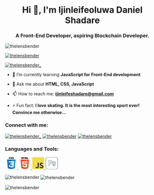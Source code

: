 <h1 align="center">Hi 👋, I'm Ijinleifeoluwa Daniel Shadare</h1>
<h3 align="center">A Front-End Developer, aspiring Blockchain Developer.</h3>

<p align="left"> <img src="https://komarev.com/ghpvc/?username=thelensbender&label=Profile%20views&color=0e75b6&style=flat" alt="thelensbender" /> </p>

<p align="left"> <a href="https://github.com/ryo-ma/github-profile-trophy"><img src="https://github-profile-trophy.vercel.app/?username=thelensbender" alt="thelensbender" /></a> </p>

<p align="left"> <a href="https://twitter.com/thelensbender_" target="blank"><img src="https://img.shields.io/twitter/follow/thelensbender_?logo=twitter&style=for-the-badge" alt="thelensbender_" /></a> </p>

- 🌱 I’m currently learning **JavaScript for Front-End development**

- 💬 Ask me about **HTML, CSS, JavaScript**

- 📫 How to reach me: **ijinleifeshadare@gmail.com**

- ⚡ Fun fact: **I love skating. It is the most interesting sport ever! Convince me otherwise...**

<h3 align="left">Connect with me:</h3>
<p align="left">
<a href="https://twitter.com/thelensbender_" target="blank"><img align="center" src="https://raw.githubusercontent.com/rahuldkjain/github-profile-readme-generator/master/src/images/icons/Social/twitter.svg" alt="thelensbender_" height="30" width="40" /></a>
<a href="www.linkedin.com/in/ijinleifeoluwa-shadare-17a704269" target="blank"><img align="center" src="https://raw.githubusercontent.com/rahuldkjain/github-profile-readme-generator/master/src/images/icons/Social/linked-in-alt.svg" alt="thelensbender" height="30" width="40" /></a>
<a href="https://instagram.com/thelensbender" target="blank"><img align="center" src="https://raw.githubusercontent.com/rahuldkjain/github-profile-readme-generator/master/src/images/icons/Social/instagram.svg" alt="thelensbender" height="30" width="40" /></a>
</p>

<h3 align="left">Languages and Tools:</h3>
<p align="left"> <a href="https://www.w3schools.com/css/" target="_blank" rel="noreferrer"> <img src="https://raw.githubusercontent.com/devicons/devicon/master/icons/css3/css3-original-wordmark.svg" alt="css3" width="40" height="40"/> </a> <a href="https://www.w3.org/html/" target="_blank" rel="noreferrer"> <img src="https://raw.githubusercontent.com/devicons/devicon/master/icons/html5/html5-original-wordmark.svg" alt="html5" width="40" height="40"/> </a> <a href="https://developer.mozilla.org/en-US/docs/Web/JavaScript" target="_blank" rel="noreferrer"> <img src="https://raw.githubusercontent.com/devicons/devicon/master/icons/javascript/javascript-original.svg" alt="javascript" width="40" height="40"/> </a> <a href="https://www.photoshop.com/en" target="_blank" rel="noreferrer"> <img src="https://raw.githubusercontent.com/devicons/devicon/master/icons/photoshop/photoshop-line.svg" alt="photoshop" width="40" height="40"/> </a> </p>

<p><img align="left" src="https://github-readme-stats.vercel.app/api/top-langs?username=thelensbender&show_icons=true&locale=en&layout=compact" alt="thelensbender" /></p>

<p>&nbsp;<img align="center" src="https://github-readme-stats.vercel.app/api?username=thelensbender&show_icons=true&locale=en" alt="thelensbender" /></p>

<p><img align="center" src="https://github-readme-streak-stats.herokuapp.com/?user=thelensbender&" alt="thelensbender" /></p>
